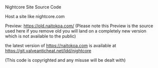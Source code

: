 Nightcore Site Source Code

Host a site like nightcore.com

Preview: https://old.naitokoa.com/ (Please note this Preview is the source used here if you remove old you will land on a completely new version which is not available to the public)

the latest version of https://naitokoa.com is available at
https://git.valveanticheat.net/ldd/nightcore

(This code is copyrighted and any misuse will be dealt with)
